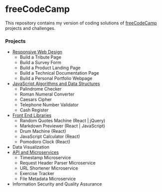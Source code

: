 # freeCodeCamp

This repository contains my version of coding solutions of [freeCodeCamp](https://www.freecodecamp.org) projects and challenges.

### Projects

- [Responsive Web Design](https://github.com/e-tinkers/freecodecamp/tree/master/responsive-web-design)
    - Build a Tribute Page
    - Build a Survey Form
    - Build a Product Landing Page
    - Build a Technical Documentation Page
    - Build a Personal Portfolio Webpage
- [JavaScript Algorithms and Data  Structures](https://github.com/e-tinkers/freecodecamp/tree/master/javascript-algorithms-and-data-structures)
    - Palindrome Checker
    - Roman Numeral Converter
    - Caesars Cipher
    - Telephone Number Validator
    - Cash Register
- [Front End Libraries](https://github.com/e-tinkers/freecodecamp/tree/master/front-end-libraries)
    - Random Quotes Machine (React | jQuery)
    - Markdown Previewer (React | JavaScript)
    - Drum Machine (React)
    - JavaScript Calculator (React)
    - Pomodoro Clock (React)
- Data Visualization
- [API and Microservices](https://github.com/e-tinkers/freecodecamp/tree/master/api-and-microservices)
    - Timestamp Microservice
    - Request Header Parser Microservice
    - URL Shortener Microservice
    - Exercise Tracker
    - File Metadata Microservice
- Information Security and Quality Assurance
